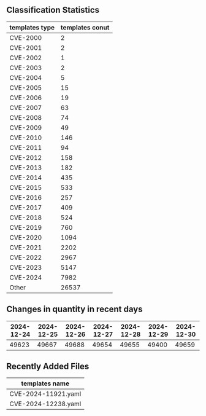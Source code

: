 ## Classification Statistics
| templates type | templates conut | 
| --- | --- |
| CVE-2000 | 2 |
| CVE-2001 | 2 |
| CVE-2002 | 1 |
| CVE-2003 | 2 |
| CVE-2004 | 5 |
| CVE-2005 | 15 |
| CVE-2006 | 19 |
| CVE-2007 | 63 |
| CVE-2008 | 74 |
| CVE-2009 | 49 |
| CVE-2010 | 146 |
| CVE-2011 | 94 |
| CVE-2012 | 158 |
| CVE-2013 | 182 |
| CVE-2014 | 435 |
| CVE-2015 | 533 |
| CVE-2016 | 257 |
| CVE-2017 | 409 |
| CVE-2018 | 524 |
| CVE-2019 | 760 |
| CVE-2020 | 1094 |
| CVE-2021 | 2202 |
| CVE-2022 | 2967 |
| CVE-2023 | 5147 |
| CVE-2024 | 7982 |
| Other | 26537 |
## Changes in quantity in recent days
|2024-12-24 | 2024-12-25 | 2024-12-26 | 2024-12-27 | 2024-12-28 | 2024-12-29 | 2024-12-30|
|--- | ------ | ------ | ------ | ------ | ------ | ---|
|49623 | 49667 | 49688 | 49654 | 49655 | 49400 | 49659|
## Recently Added Files
| templates name | 
| --- |
| CVE-2024-11921.yaml |
| CVE-2024-12238.yaml |
